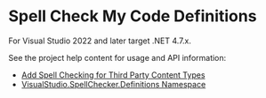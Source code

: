 # Spell Check My Code Definitions
For Visual Studio 2022 and later target .NET 4.7.x.

See the project help content for usage and API information:

- [Add Spell Checking for Third Party Content Types](http://ewsoftware.github.io/VSSpellChecker/html/df2a45c1-1996-46f6-9d33-e73f0fa1d88a.htm)
- [VisualStudio.SpellChecker.Definitions Namespace](http://ewsoftware.github.io/VSSpellChecker/html/e65c2751-130e-5bdb-8507-b19154eefebe.htm)
